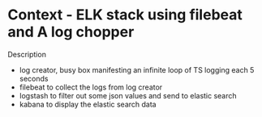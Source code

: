# Context - ELK stack using filebeat and A log chopper
Description
 - log creator, busy box manifesting an infinite loop of TS logging each 5 seconds
 - filebeat to collect the logs from log creator
 - logstash to filter out some json values and send to elastic search
 - kabana to display the elastic search data
